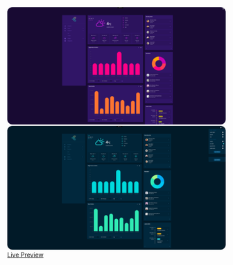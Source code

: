 <img src="public/preview/theme1.png" alt="Purple dark theme preview" title="Purple dark theme" style="border-radius: 12px;">
<br/>

<img src="public/preview/theme2.png" alt="Purple dark theme preview" title="Purple dark theme" style="border-radius: 12px;">

<br>
<a href="https://react-nextjs-dashboard.vercel.app/">Live Preview</a> 